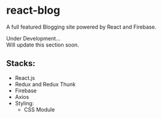 # react-blog
A full featured Blogging site powered by React and Firebase.

Under Development...</br>
Will update this section soon.

## Stacks:
+ React.js
+ Redux and Redux Thunk
+ Firebase
+ Axios
+ Styling:
  - CSS Module
